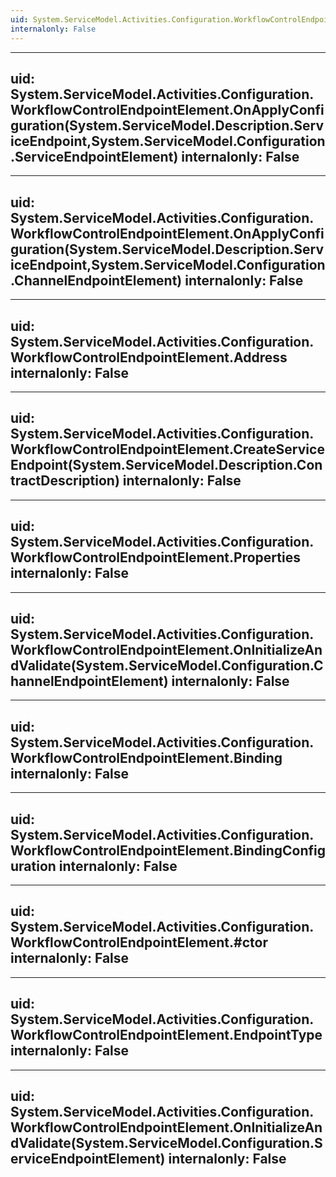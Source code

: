 ```yaml
---
uid: System.ServiceModel.Activities.Configuration.WorkflowControlEndpointElement
internalonly: False
---
```


---
uid: System.ServiceModel.Activities.Configuration.WorkflowControlEndpointElement.OnApplyConfiguration(System.ServiceModel.Description.ServiceEndpoint,System.ServiceModel.Configuration.ServiceEndpointElement)
internalonly: False
---

---
uid: System.ServiceModel.Activities.Configuration.WorkflowControlEndpointElement.OnApplyConfiguration(System.ServiceModel.Description.ServiceEndpoint,System.ServiceModel.Configuration.ChannelEndpointElement)
internalonly: False
---

---
uid: System.ServiceModel.Activities.Configuration.WorkflowControlEndpointElement.Address
internalonly: False
---

---
uid: System.ServiceModel.Activities.Configuration.WorkflowControlEndpointElement.CreateServiceEndpoint(System.ServiceModel.Description.ContractDescription)
internalonly: False
---

---
uid: System.ServiceModel.Activities.Configuration.WorkflowControlEndpointElement.Properties
internalonly: False
---

---
uid: System.ServiceModel.Activities.Configuration.WorkflowControlEndpointElement.OnInitializeAndValidate(System.ServiceModel.Configuration.ChannelEndpointElement)
internalonly: False
---

---
uid: System.ServiceModel.Activities.Configuration.WorkflowControlEndpointElement.Binding
internalonly: False
---

---
uid: System.ServiceModel.Activities.Configuration.WorkflowControlEndpointElement.BindingConfiguration
internalonly: False
---

---
uid: System.ServiceModel.Activities.Configuration.WorkflowControlEndpointElement.#ctor
internalonly: False
---

---
uid: System.ServiceModel.Activities.Configuration.WorkflowControlEndpointElement.EndpointType
internalonly: False
---

---
uid: System.ServiceModel.Activities.Configuration.WorkflowControlEndpointElement.OnInitializeAndValidate(System.ServiceModel.Configuration.ServiceEndpointElement)
internalonly: False
---
